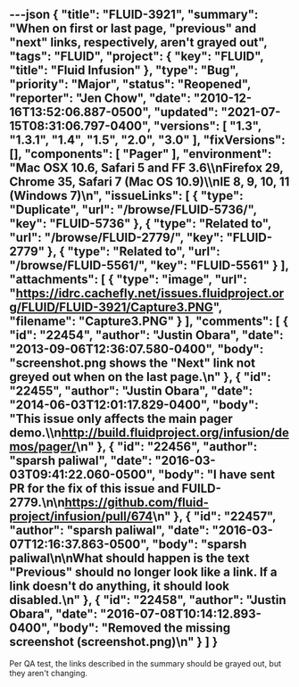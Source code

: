 ---json
{
  "title": "FLUID-3921",
  "summary": "When on first or last page, \"previous\" and \"next\" links, respectively, aren't grayed out",
  "tags": "FLUID",
  "project": {
    "key": "FLUID",
    "title": "Fluid Infusion"
  },
  "type": "Bug",
  "priority": "Major",
  "status": "Reopened",
  "reporter": "Jen Chow",
  "date": "2010-12-16T13:52:06.887-0500",
  "updated": "2021-07-15T08:31:06.797-0400",
  "versions": [
    "1.3",
    "1.3.1",
    "1.4",
    "1.5",
    "2.0",
    "3.0"
  ],
  "fixVersions": [],
  "components": [
    "Pager"
  ],
  "environment": "Mac OSX 10.6, Safari 5 and FF 3.6\\\nFirefox 29, Chrome 35, Safari 7 (Mac OS 10.9)\\\nIE 8, 9, 10, 11 (Windows 7)\n",
  "issueLinks": [
    {
      "type": "Duplicate",
      "url": "/browse/FLUID-5736/",
      "key": "FLUID-5736"
    },
    {
      "type": "Related to",
      "url": "/browse/FLUID-2779/",
      "key": "FLUID-2779"
    },
    {
      "type": "Related to",
      "url": "/browse/FLUID-5561/",
      "key": "FLUID-5561"
    }
  ],
  "attachments": [
    {
      "type": "image",
      "url": "https://idrc.cachefly.net/issues.fluidproject.org/FLUID/FLUID-3921/Capture3.PNG",
      "filename": "Capture3.PNG"
    }
  ],
  "comments": [
    {
      "id": "22454",
      "author": "Justin Obara",
      "date": "2013-09-06T12:36:07.580-0400",
      "body": "screenshot.png shows the \"Next\" link not greyed out when on the last page.\n"
    },
    {
      "id": "22455",
      "author": "Justin Obara",
      "date": "2014-06-03T12:01:17.829-0400",
      "body": "This issue only affects the main pager demo.\\\n<http://build.fluidproject.org/infusion/demos/pager/>\n"
    },
    {
      "id": "22456",
      "author": "sparsh paliwal",
      "date": "2016-03-03T09:41:22.060-0500",
      "body": "I have sent PR for the fix of this issue and FUILD-2779.\n\n<https://github.com/fluid-project/infusion/pull/674>\n"
    },
    {
      "id": "22457",
      "author": "sparsh paliwal",
      "date": "2016-03-07T12:16:37.863-0500",
      "body": "sparsh paliwal\n\nWhat should happen is the text \"Previous\" should no longer look like a link. If a link doesn't do anything, it should look disabled.\n"
    },
    {
      "id": "22458",
      "author": "Justin Obara",
      "date": "2016-07-08T10:14:12.893-0400",
      "body": "Removed the missing screenshot (screenshot.png)\n"
    }
  ]
}
---
Per QA test, the links described in the summary should be grayed out, but they aren't changing.

        
